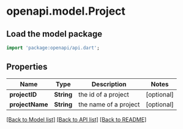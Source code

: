 # openapi.model.Project

## Load the model package
```dart
import 'package:openapi/api.dart';
```

## Properties
Name | Type | Description | Notes
------------ | ------------- | ------------- | -------------
**projectID** | **String** | the id of a project | [optional] 
**projectName** | **String** | the name of a project | [optional] 

[[Back to Model list]](../README.md#documentation-for-models) [[Back to API list]](../README.md#documentation-for-api-endpoints) [[Back to README]](../README.md)


